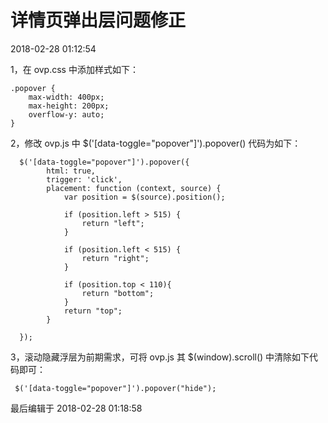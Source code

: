 # 详情页弹出层问题修正

2018-02-28 01:12:54

1，在 ovp.css 中添加样式如下：

```
.popover {
    max-width: 400px;
    max-height: 200px;
    overflow-y: auto;
}
```

2，修改 ovp.js 中 $\('\[data-toggle="popover"\]'\).popover\(\) 代码为如下：

```
  $('[data-toggle="popover"]').popover({
        html: true,
        trigger: 'click',
        placement: function (context, source) {
            var position = $(source).position();

            if (position.left > 515) {
                return "left";
            }

            if (position.left < 515) {
                return "right";
            }

            if (position.top < 110){
                return "bottom";
            }
            return "top";
        }

  });
```

3，滚动隐藏浮层为前期需求，可将 ovp.js 其 $\(window\).scroll\(\) 中清除如下代码即可：

```
 $('[data-toggle="popover"]').popover("hide");
```

最后编辑于 2018-02-28 01:18:58

